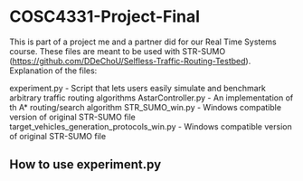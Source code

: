 # COSC4331-Project-Final

This is part of a project me and a partner did for our Real Time Systems course. These files are meant to be used with STR-SUMO (https://github.com/DDeChoU/Selfless-Traffic-Routing-Testbed).
Explanation of the files:

experiment.py - Script that lets users easily simulate and benchmark arbitrary traffic routing algorithms
AstarController.py - An implementation of th A\* routing/search algorithm
STR_SUMO_win.py - Windows compatible version of original STR-SUMO file
target_vehicles_generation_protocols_win.py - Windows compatible version of original STR-SUMO file



## How to use experiment.py
